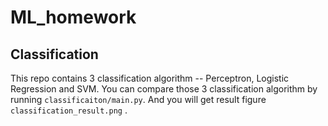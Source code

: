 # ML_homework

## Classification

This repo contains 3 classification algorithm -- Perceptron, Logistic Regression and SVM. You can compare those 3
classification algorithm by running `classificaiton/main.py`. And you will get result figure `classification_result.png`
.